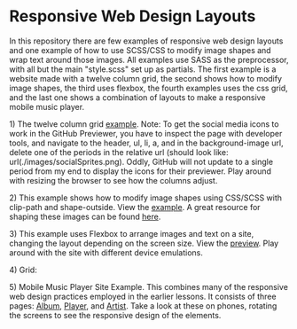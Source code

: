 <h1>Responsive Web Design Layouts</h1>

<p>In this repository there are few examples of responsive web design layouts and one example of how to use SCSS/CSS to modify image shapes and wrap text around those images. All examples use SASS as the preprocessor, with all but the main "style.scss" set up as partials. The first example is a website made with a twelve column grid, the second shows how to modify image shapes, the third uses flexbox, the fourth examples uses the css grid, and the last one shows a combination of layouts to make a responsive mobile music player.</p>

<p>1) The twelve column grid <a href="https://htmlpreview.github.io/?https://github.com/DevJHennessy/Responsive_Web_Design/blob/master/ColumnGrid/index.html">example</a>. Note: To get the social media icons to work in the GitHub Previewer, you have to inspect the page with developer tools, and navigate to the header, ul, li, a, and in the background-image url, delete one of the periods in the relative url (should look like: url(./images/socialSprites.png). Oddly, GitHub will not update to a single period from my end to display the icons for their previewer. Play around with resizing the browser to see how the columns adjust.</p>

<p>2) This example shows how to modify image shapes using CSS/SCSS with clip-path and shape-outside. View the <a href="https://htmlpreview.github.io/?https://github.com/DevJHennessy/Responsive_Web_Design/blob/master/CSS_Shapes/index.html">example</a>. A great resource for shaping these images can be found <a href="https://bennettfeely.com/clippy/">here</a>.</p>

<p>3) This example uses Flexbox to arrange images and text on a site, changing the layout depending on the screen size. View the <a href="https://htmlpreview.github.io/?https://github.com/DevJHennessy/Responsive_Web_Design/blob/master/Flexbox/index.html">preview</a>. Play around with the site with different device emulations.</p>

<p>4) Grid: </p>

<p>5) Mobile Music Player Site Example. This combines many of the responsive web design practices employed in the earlier lessons. It consists of three pages: <a href="https://htmlpreview.github.io/?https://raw.githubusercontent.com/DevJHennessy/Responsive_Web_Design/master/MusicPlayer/index.html">Album</a>, <a href="https://htmlpreview.github.io/?https://raw.githubusercontent.com/DevJHennessy/Responsive_Web_Design/master/MusicPlayer/player.html">Player</a>, and <a href="https://htmlpreview.github.io/?https://raw.githubusercontent.com/DevJHennessy/Responsive_Web_Design/master/MusicPlayer/artist.html">Artist<a>. Take a look at these on phones, rotating the screens to see the responsive design of the elements.</p>
